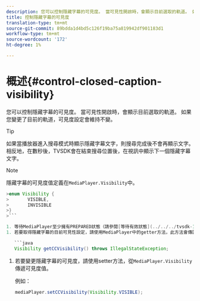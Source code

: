 ```yaml
---
description: 您可以控制隱藏字幕的可見度。 當可見性開啟時，會顯示目前選取的軌道。 如果您變更了目前的軌道，可見度設定會維持不變。
title: 控制隱藏字幕的可見度
translation-type: tm+mt
source-git-commit: 89bdda1d4bd5c126f19ba75a819942df901183d1
workflow-type: tm+mt
source-wordcount: '172'
ht-degree: 1%

---
```



# 概述{#control-closed-caption-visibility}

您可以控制隱藏字幕的可見度。 當可見性開啟時，會顯示目前選取的軌道。 如果您變更了目前的軌道，可見度設定會維持不變。

>[!TIP]
>
>如果當播放器進入搜尋模式時顯示隱藏字幕文字，則搜尋完成後不會再顯示文字。 相反地，在數秒後，TVSDK會在結束搜尋位置後，在視訊中顯示下一個隱藏字幕文字。

>[!NOTE]
>
>隱藏字幕的可見度值定義在`MediaPlayer.Visibility`中。
>
>
```java
>enum Visibility { 
>       VISIBLE,  
>       INVISIBLE 
>}
>```

1. 等待MediaPlayer至少擁有PREPARED狀態（請參閱[等待有效狀態](../../../tvsdk-1.4-for-android/ui-configure/android-1.4-ui-state-prepared-wait-for.md)）。
1. 若要取得隱藏字幕的目前可見性設定，請使用MediaPlayer中的getter方法，此方法會傳回可見性值。

   ```java
   Visibility getCCVisibility() throws IllegalStateException;
   ```

1. 若要變更隱藏字幕的可見度，請使用setter方法，從`MediaPlayer.Visibility`傳遞可見度值。

   例如：

   ```java
   mediaPlayer.setCCVisibility(Visibility.VISIBLE);
   ```

